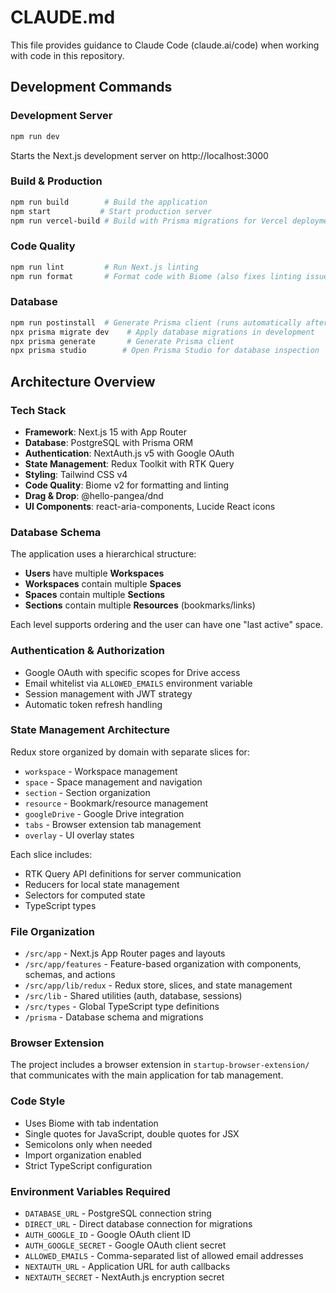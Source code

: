 # CLAUDE.md

This file provides guidance to Claude Code (claude.ai/code) when working with code in this repository.

## Development Commands

### Development Server
```bash
npm run dev
```
Starts the Next.js development server on http://localhost:3000

### Build & Production
```bash
npm run build        # Build the application
npm start           # Start production server
npm run vercel-build # Build with Prisma migrations for Vercel deployment
```

### Code Quality
```bash
npm run lint         # Run Next.js linting
npm run format       # Format code with Biome (also fixes linting issues)
```

### Database
```bash
npm run postinstall  # Generate Prisma client (runs automatically after npm install)
npx prisma migrate dev    # Apply database migrations in development
npx prisma generate       # Generate Prisma client
npx prisma studio        # Open Prisma Studio for database inspection
```

## Architecture Overview

### Tech Stack
- **Framework**: Next.js 15 with App Router
- **Database**: PostgreSQL with Prisma ORM
- **Authentication**: NextAuth.js v5 with Google OAuth
- **State Management**: Redux Toolkit with RTK Query
- **Styling**: Tailwind CSS v4
- **Code Quality**: Biome v2 for formatting and linting
- **Drag & Drop**: @hello-pangea/dnd
- **UI Components**: react-aria-components, Lucide React icons

### Database Schema
The application uses a hierarchical structure:
- **Users** have multiple **Workspaces**
- **Workspaces** contain multiple **Spaces**
- **Spaces** contain multiple **Sections**
- **Sections** contain multiple **Resources** (bookmarks/links)

Each level supports ordering and the user can have one "last active" space.

### Authentication & Authorization
- Google OAuth with specific scopes for Drive access
- Email whitelist via `ALLOWED_EMAILS` environment variable
- Session management with JWT strategy
- Automatic token refresh handling

### State Management Architecture
Redux store organized by domain with separate slices for:
- `workspace` - Workspace management
- `space` - Space management and navigation
- `section` - Section organization
- `resource` - Bookmark/resource management
- `googleDrive` - Google Drive integration
- `tabs` - Browser extension tab management
- `overlay` - UI overlay states

Each slice includes:
- RTK Query API definitions for server communication
- Reducers for local state management
- Selectors for computed state
- TypeScript types

### File Organization
- `/src/app` - Next.js App Router pages and layouts
- `/src/app/features` - Feature-based organization with components, schemas, and actions
- `/src/app/lib/redux` - Redux store, slices, and state management
- `/src/lib` - Shared utilities (auth, database, sessions)
- `/src/types` - Global TypeScript type definitions
- `/prisma` - Database schema and migrations

### Browser Extension
The project includes a browser extension in `startup-browser-extension/` that communicates with the main application for tab management.

### Code Style
- Uses Biome with tab indentation
- Single quotes for JavaScript, double quotes for JSX
- Semicolons only when needed
- Import organization enabled
- Strict TypeScript configuration

### Environment Variables Required
- `DATABASE_URL` - PostgreSQL connection string
- `DIRECT_URL` - Direct database connection for migrations
- `AUTH_GOOGLE_ID` - Google OAuth client ID
- `AUTH_GOOGLE_SECRET` - Google OAuth client secret
- `ALLOWED_EMAILS` - Comma-separated list of allowed email addresses
- `NEXTAUTH_URL` - Application URL for auth callbacks
- `NEXTAUTH_SECRET` - NextAuth.js encryption secret